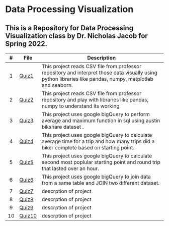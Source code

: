 # Data Processing Visualization

## This is a Repository for Data Processing Visualization class by Dr. Nicholas Jacob for Spring 2022.

|   #   | File            | Description                                        |
| :---: | --------------- | -------------------------------------------------- |
|   1   | <a href="https://github.com/aayushbhurtel/Data_Visualization/blob/main/Quiz1.ipynb"> Quiz1 </a> | This project reads CSV file from professor repository and interpret those data visually using python libraries like pandas, numpy, matplotlab and seaborn. |
|   2   | <a href="https://github.com/aayushbhurtel/Data_Visualization/blob/main/Quiz2.ipynb"> Quiz2 </a> | This project reads CSV file from professor repository and play with libraries like pandas, numpy to understand its working |
|   3   | <a href="https://github.com/aayushbhurtel/Data_Visualization/blob/main/Quiz3.ipynb"> Quiz3 </a> | This project uses google bigQuery to perform average and maximum function in sql using austin bikshare dataset . |
|   4   | <a href="https://github.com/aayushbhurtel/Data_Visualization/blob/main/Quiz4.ipynb"> Quiz4 </a> | This project uses google bigQuery to calculate average time for a trip and how many trips did a biker complete based on starting point. |
|   5   | <a href="https://github.com/aayushbhurtel/Data_Visualization/blob/main/Quiz5.ipynb"> Quiz5 </a> | This project uses google bigQuery to calculate second most poplular starting point and round trip that lasted over an hour.|
|   6   | <a href="https://github.com/aayushbhurtel/Data_Visualization/blob/main/Quiz6.ipynb"> Quiz6 </a> | This project uses google bigQuery to join data from a same table and JOIN two different dataset. |
|   7   | <a href="https://github.com/aayushbhurtel/Data_Visualization/blob/main/Quiz7.ipynb"> Quiz7 </a> | descrption of project |
|   8   | <a href="https://github.com/aayushbhurtel/Data_Visualization/blob/main/Quiz8.ipynb"> Quiz8 </a> | descrption of project |
|   9   | <a href="https://github.com/aayushbhurtel/Data_Visualization/blob/main/Quiz9.ipynb"> Quiz9 </a> | descrption of project |
|   10   | <a href="https://github.com/aayushbhurtel/Data_Visualization/blob/main/Quiz10.ipynb"> Quiz10 </a> | descrption of project |
